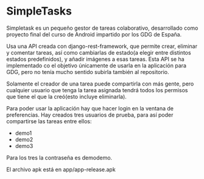 # SimpleTasks

Simpletask es un pequeño gestor de tareas colaborativo, desarrollado como proyecto final del curso de Android impartido por los GDG de España.

Usa una API creada con django-rest-framework, que permite crear, eliminar y comentar tareas, así como cambiarlas de estado(a elegir entre distintos estados predefinidos), y añadir imágenes a esas tareas. Esta API se ha implementado co el objetivo únicamente de usarla en la aplicación para GDG, pero no tenía mucho sentido subirla también al repositorio.

Solamente el creador de una tarea puede compartirla con más gente, pero cualquier usuario que tenga la tarea asignada tendrá todos los permisos que tiene el que la creó(esto incluye eliminarla).

Para poder usar la aplicación hay que hacer login en la ventana de preferencias. Hay creados tres usuarios de prueba, para así poder compartirse las tareas entre ellos:
  - demo1
  - demo2
  - demo3

Para los tres la contraseña es demodemo.

El archivo apk está en app/app-release.apk